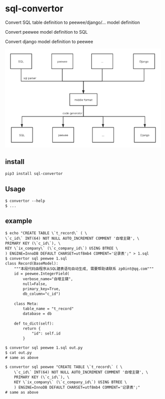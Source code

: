 # sql-convertor

Convert SQL table definition to peewee/django/... model definition

Convert peewee model definition to SQL

Convert django model definition to peewee

![convertor](./convertor.png)

## install

    pip3 install sql-convertor 

## Usage

    $ convertor --help
    $ ...

## example

```python3
$ echo "CREATE TABLE \`t_record\` ( \
\`c_id\` INT(64) NOT NULL AUTO_INCREMENT COMMENT '自增主键', \
PRIMARY KEY (\`c_id\`), \
KEY \`ix_company\` (\`c_company_id\`) USING BTREE \
) ENGINE=InnoDB DEFAULT CHARSET=utf8mb4 COMMENT='记录表';" > 1.sql
$ convertor sql peewee 1.sql
class Record(BaseModel):
    """本段代码由程序从SQL建表语句自动生成, 需要帮助请联系 zp0int@qq.com"""
    id = peewee.IntegerField(
        verbose_name="自增主键",
        null=False,
        primary_key=True,
        db_column="c_id")

    class Meta:
        table_name = "t_record"
        database = db

    def to_dict(self):
        return {
            "id": self.id
        }
```

```shell script
$ convertor sql peewee 1.sql out.py
$ cat out.py
# same as above
```

```shell script
$ convertor sql peewee "CREATE TABLE \`t_record\` ( \
    \`c_id\` INT(64) NOT NULL AUTO_INCREMENT COMMENT '自增主键', \
    PRIMARY KEY (\`c_id\`), \
    KEY \`ix_company\` (\`c_company_id\`) USING BTREE \
    ) ENGINE=InnoDB DEFAULT CHARSET=utf8mb4 COMMENT='记录表';"
# same as above
```

